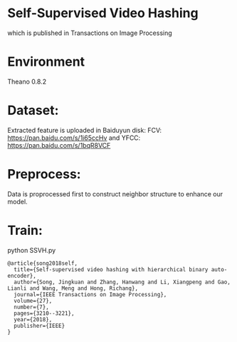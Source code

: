 # Self-Supervised Video Hashing
 which is published in Transactions on Image Processing

# Environment
 Theano 0.8.2

# Dataset: 
 Extracted feature is uploaded in Baiduyun disk: FCV: https://pan.baidu.com/s/1i65ccHv and YFCC: https://pan.baidu.com/s/1bqR8VCF
 
# Preprocess:
 Data is proprocessed first to construct neighbor structure to enhance our model.
 
# Train:
python SSVH.py

```
@article{song2018self,
  title={Self-supervised video hashing with hierarchical binary auto-encoder},
  author={Song, Jingkuan and Zhang, Hanwang and Li, Xiangpeng and Gao, Lianli and Wang, Meng and Hong, Richang},
  journal={IEEE Transactions on Image Processing},
  volume={27},
  number={7},
  pages={3210--3221},
  year={2018},
  publisher={IEEE}
}
```
